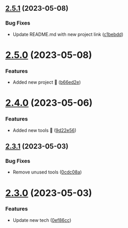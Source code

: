 ## [2.5.1](https://github.com/hossainchisty/hossainchisty/compare/v2.5.0...v2.5.1) (2023-05-08)


### Bug Fixes

* Update README.md with new project link ([c1bebdd](https://github.com/hossainchisty/hossainchisty/commit/c1bebdd72cf9e911b85bd3f1633b010eaa5c4061))



# [2.5.0](https://github.com/hossainchisty/hossainchisty/compare/v2.4.0...v2.5.0) (2023-05-08)


### Features

* Added new project 🎉 ([b66ed2e](https://github.com/hossainchisty/hossainchisty/commit/b66ed2e22036b306037fd44a18d1f2fb1c6a8f71))



# [2.4.0](https://github.com/hossainchisty/hossainchisty/compare/v2.3.1...v2.4.0) (2023-05-06)


### Features

* Added new tools 🎉 ([9d22e56](https://github.com/hossainchisty/hossainchisty/commit/9d22e569cecbf6246ba41281f5bfd831965ce7a8))



## [2.3.1](https://github.com/hossainchisty/hossainchisty/compare/v2.3.0...v2.3.1) (2023-05-03)


### Bug Fixes

* Remove unused tools ([0cdc08a](https://github.com/hossainchisty/hossainchisty/commit/0cdc08acc81ea9cee94b01a86be481b3b11aa9ae))



# [2.3.0](https://github.com/hossainchisty/hossainchisty/compare/v2.2.1...v2.3.0) (2023-05-03)


### Features

* Update new tech ([0ef86cc](https://github.com/hossainchisty/hossainchisty/commit/0ef86cc003d1ae762175362874b7895fbdf612bc))




